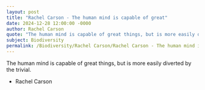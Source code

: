 ```yaml
---
layout: post
title: "Rachel Carson - The human mind is capable of great"
date: 2024-12-28 12:00:00 -0000
author: Rachel Carson
quote: "The human mind is capable of great things, but is more easily diverted by the trivial."
subject: Biodiversity
permalink: /Biodiversity/Rachel Carson/Rachel Carson - The human mind is capable of great
---
```


The human mind is capable of great things, but is more easily diverted by the trivial.

- Rachel Carson
